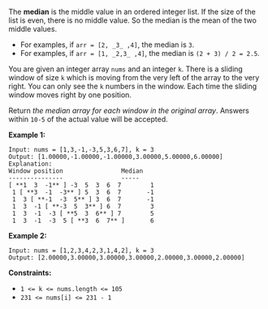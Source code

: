 The **median** is the middle value in an ordered integer list. If the size of
the list is even, there is no middle value. So the median is the mean of the
two middle values.

  * For examples, if `arr = [2, _3_ ,4]`, the median is `3`.
  * For examples, if `arr = [1, _2,3_ ,4]`, the median is `(2 + 3) / 2 = 2.5`.

You are given an integer array `nums` and an integer `k`. There is a sliding
window of size `k` which is moving from the very left of the array to the very
right. You can only see the `k` numbers in the window. Each time the sliding
window moves right by one position.

Return _the median array for each window in the original array_. Answers
within `10-5` of the actual value will be accepted.



**Example 1:**

    
    
    Input: nums = [1,3,-1,-3,5,3,6,7], k = 3
    Output: [1.00000,-1.00000,-1.00000,3.00000,5.00000,6.00000]
    Explanation: 
    Window position                Median
    ---------------                -----
    [ **1  3  -1** ] -3  5  3  6  7        1
     1 [ **3  -1  -3** ] 5  3  6  7       -1
     1  3 [ **-1  -3  5** ] 3  6  7       -1
     1  3  -1 [ **-3  5  3** ] 6  7        3
     1  3  -1  -3 [ **5  3  6** ] 7        5
     1  3  -1  -3  5 [ **3  6  7** ]       6
    

**Example 2:**

    
    
    Input: nums = [1,2,3,4,2,3,1,4,2], k = 3
    Output: [2.00000,3.00000,3.00000,3.00000,2.00000,3.00000,2.00000]
    



**Constraints:**

  * `1 <= k <= nums.length <= 105`
  * `231 <= nums[i] <= 231 - 1`

